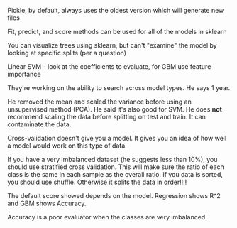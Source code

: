 Pickle, by default, always uses the oldest version which will generate new files

Fit, predict, and score methods can be used for all of the models in sklearn

You can visualize trees using sklearn, but can't "examine" the model by looking at specific splits (per a question)

Linear SVM - look at the coefficients to evaluate, for GBM use feature importance

They're working on the ability to search across model types. He says 1 year.

He removed the mean and scaled the variance before using an unsupervised method (PCA). He said it's also good for SVM. 
He does **not** recommend scaling the data before splitting on test and train. It can contaminate the data.

Cross-validation doesn't give you a model. It gives you an idea of how well a model would work on this type of data.

If you have a very imbalanced dataset (he suggests less than 10%), you should use stratified cross validation. 
This will make sure the ratio of each class is the same in each sample as the overall ratio.
If you data is sorted, you should use shuffle. Otherwise it splits the data in order!!!!

The default score showed depends on the model. Regression shows R^2 and GBM shows Accuracy.

Accuracy is a poor evaluator when the classes are very imbalanced.
